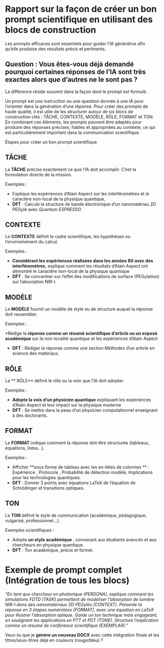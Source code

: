 # Rapport sur la façon de créer un bon prompt scientifique en utilisant des blocs de construction

Les prompts efficaces sont essentiels pour guider l’IA générative afin qu’elle produise des résultats précis et pertinents.

## Question : Vous êtes-vous déjà demandé pourquoi certaines réponses de l’IA sont très exactes alors que d’autres ne le sont pas ?

La différence réside souvent dans la façon dont le prompt est formulé. 

Un prompt est une instruction ou une question donnée à une IA pour l’orienter dans la génération d’une réponse. Pour créer des prompts de haute qualité, il est utile de les structurer autour de six blocs de construction clés : TÂCHE, CONTEXTE, MODÈLE, RÔLE, FORMAT et TON.
En combinant ces éléments, les prompts peuvent être adaptés pour produire des réponses précises, fiables et appropriées au contexte, ce qui est particulièrement important dans la communication scientifique.

Étapes pour créer un bon prompt scientifique

##   TÂCHE

La **TÂCHE** précise exactement ce que l’IA doit accomplir. C’est la formulation directe de la mission.

 Exemples  :

 
* Explique les expériences d’Alain Aspect sur les interféromètres et le caractère non-local de la physique quantique, 
⁡
* **DFT** : Calcule la structure de bande électronique d’un nanomatériau 2D PEGylé avec *Quantum ESPRESSO*.


##  CONTEXTE

Le **CONTEXTE** définit le cadre scientifique, les hypothèses ou l’environnement du calcul.

 Exemples  :

 
* **Considérant les expériences réalisées dans les années 80 avec des interféromètres**, explique comment les résultats d’Alain Aspect ont démontré le caractère non-local de la physique quantique
* **DFT** : Se concentrer sur l’effet des modifications de surface (PEGylation) sur l’absorption NIR-I.

##   MODÈLE

Le **MODÈLE** fournit un modèle de style ou de structure auquel la réponse doit ressembler.

 Exemples :
 
*Rédige la **réponse comme un résumé scientifique d’article ou un exposé académique** sur la non-localité quantique et les expériences d’Alain Aspect
* **DFT** : Rédiger la réponse comme une section *Méthodes* d’un article en science des matériaux.


##    RÔLE

Le ** RÔLE** définit le rôle ou la voix que l’IA doit adopter.

 Exemples  :
 
* **Adopte la voix d’un physicien quantique** expliquant les expériences d’Alain Aspect et leur impact sur la physique moderne
* **DFT** : Se mettre dans la peau d’un physicien computationnel enseignant à des doctorants.


##  FORMAT

Le **FORMAT** indique comment la réponse doit être structurée (tableaux, équations, listes…).

 Exemples  :
 
 * Afficher  **sous forme de tableau avec les en-têtes de colonnes ** : Expérience , Protocole , Probabilité de détection  modèle, Implications pour les technologies quantiques.
 * **DFT** : Donner 3 points avec équations LaTeX de l’équation de Schrödinger et transitions optiques.


## TON
Le **TON** définit le style de communication (académique, pédagogique, vulgarisé, professionnel…).

 Exemples scientifiques : 
 
 * Adopte **un style académique** , convenant aux étudiants avancés et aux chercheurs en physique quantique.
 * **DFT** : Ton académique, précis et formel.


#  Exemple de prompt complet (Intégration de tous les blocs)

*"En tant que chercheur en photonique (PERSONA), explique comment les simulations FDTD (TASK) permettent de modéliser l’absorption de lumière NIR-I dans des nanomatériaux 2D PEGylés (CONTEXT). Présente la réponse en 3 étapes numérotées (FORMAT), avec une équation en LaTeX pour illustrer l’absorption optique. Garde un ton technique mais engageant, en soulignant les applications en PTT et PDT (TONE). Structure l’explication comme un résumé de conférence scientifique (EXEMPLAR)."*



Veux-tu que je **génère un nouveau DOCX** avec cette intégration finale et les titres/sous-titres déjà en couleurs (rouge/bleu) ?
